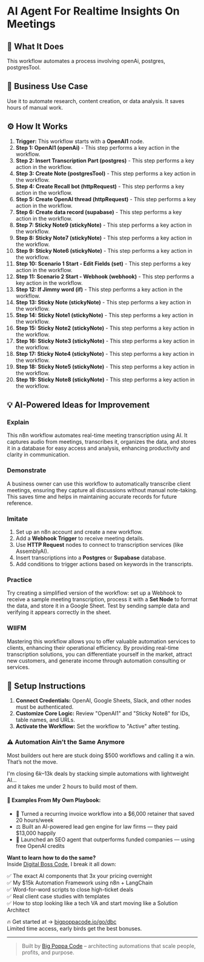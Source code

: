 # AI Agent For Realtime Insights On Meetings

## 🚀 What It Does
This workflow automates a process involving openAi, postgres, postgresTool.

## 💼 Business Use Case
Use it to automate research, content creation, or data analysis. It saves hours of manual work.

## ⚙️ How It Works
1.  **Trigger:** This workflow starts with a **OpenAI1** node.
2. **Step 1: OpenAI1 (openAi)** - This step performs a key action in the workflow.
3. **Step 2: Insert Transcription Part (postgres)** - This step performs a key action in the workflow.
4. **Step 3: Create Note (postgresTool)** - This step performs a key action in the workflow.
5. **Step 4: Create Recall bot (httpRequest)** - This step performs a key action in the workflow.
6. **Step 5: Create OpenAI thread (httpRequest)** - This step performs a key action in the workflow.
7. **Step 6: Create data record (supabase)** - This step performs a key action in the workflow.
8. **Step 7: Sticky Note9 (stickyNote)** - This step performs a key action in the workflow.
9. **Step 8: Sticky Note7 (stickyNote)** - This step performs a key action in the workflow.
10. **Step 9: Sticky Note6 (stickyNote)** - This step performs a key action in the workflow.
11. **Step 10: Scenario 1 Start - Edit Fields (set)** - This step performs a key action in the workflow.
12. **Step 11: Scenario 2 Start - Webhook (webhook)** - This step performs a key action in the workflow.
13. **Step 12: If Jimmy word (if)** - This step performs a key action in the workflow.
14. **Step 13: Sticky Note (stickyNote)** - This step performs a key action in the workflow.
15. **Step 14: Sticky Note1 (stickyNote)** - This step performs a key action in the workflow.
16. **Step 15: Sticky Note2 (stickyNote)** - This step performs a key action in the workflow.
17. **Step 16: Sticky Note3 (stickyNote)** - This step performs a key action in the workflow.
18. **Step 17: Sticky Note4 (stickyNote)** - This step performs a key action in the workflow.
19. **Step 18: Sticky Note5 (stickyNote)** - This step performs a key action in the workflow.
20. **Step 19: Sticky Note8 (stickyNote)** - This step performs a key action in the workflow.

## 💡 AI-Powered Ideas for Improvement
### Explain
This n8n workflow automates real-time meeting transcription using AI. It captures audio from meetings, transcribes it, organizes the data, and stores it in a database for easy access and analysis, enhancing productivity and clarity in communication.

### Demonstrate
A business owner can use this workflow to automatically transcribe client meetings, ensuring they capture all discussions without manual note-taking. This saves time and helps in maintaining accurate records for future reference.

### Imitate
1. Set up an n8n account and create a new workflow.
2. Add a **Webhook Trigger** to receive meeting details.
3. Use **HTTP Request** nodes to connect to transcription services (like AssemblyAI).
4. Insert transcriptions into a **Postgres** or **Supabase** database.
5. Add conditions to trigger actions based on keywords in the transcripts.

### Practice
Try creating a simplified version of the workflow: set up a Webhook to receive a sample meeting transcription, process it with a **Set Node** to format the data, and store it in a Google Sheet. Test by sending sample data and verifying it appears correctly in the sheet.

### WIIFM
Mastering this workflow allows you to offer valuable automation services to clients, enhancing their operational efficiency. By providing real-time transcription solutions, you can differentiate yourself in the market, attract new customers, and generate income through automation consulting or services.

## 🔧 Setup Instructions
1. **Connect Credentials:** OpenAI, Google Sheets, Slack, and other nodes must be authenticated.
2. **Customize Core Logic:** Review "OpenAI1" and "Sticky Note8" for IDs, table names, and URLs.
3. **Activate the Workflow:** Set the workflow to "Active" after testing.

### ⚠️ Automation Ain’t the Same Anymore

Most builders out here are stuck doing $500 workflows and calling it a win.  
That’s not the move.  

I'm closing $6k–$13k deals by stacking simple automations with lightweight AI...  
and it takes me under 2 hours to build most of them.

#### 🧠 Examples From My Own Playbook:
- 🔁 Turned a recurring invoice workflow into a $6,000 retainer that saved 20 hours/week  
- ⚖️ Built an AI-powered lead gen engine for law firms — they paid $13,000 happily  
- 🚀 Launched an SEO agent that outperforms funded companies — using free OpenAI credits  

**Want to learn how to do the same?**  
Inside [Digital Boss Code](https://bigpoppacode.io/go/dbc), I break it all down:

✅ The exact AI components that 3x your pricing overnight  
✅ My $15k Automation Framework using n8n + LangChain  
✅ Word-for-word scripts to close high-ticket deals  
✅ Real client case studies with templates  
✅ How to stop looking like a tech VA and start moving like a Solution Architect  

🔥 Get started at → [bigpoppacode.io/go/dbc](https://bigpoppacode.io/go/dbc)  
Limited time access, early birds get the best bonuses.

---
> Built by [Big Poppa Code](https://bigpoppacode.io) – architecting automations that scale people, profits, and purpose.
